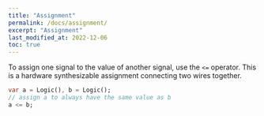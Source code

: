 ```yaml
---
title: "Assignment"
permalink: /docs/assignment/
excerpt: "Assignment"
last_modified_at: 2022-12-06
toc: true
---
```


To assign one signal to the value of another signal, use the `<=` operator.  This is a hardware synthesizable assignment connecting two wires together.

```dart
var a = Logic(), b = Logic();
// assign a to always have the same value as b
a <= b;
```

